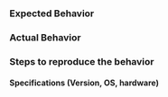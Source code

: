### Expected Behavior

### Actual Behavior

### Steps to reproduce the behavior

#### Specifications (Version, OS, hardware)
